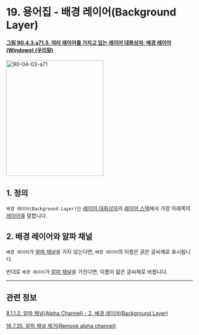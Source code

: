 # 19. 용어집 - 배경 레이어(Background Layer)

<a id="90-04-03-a71-05"></a>

#### [그림 90.4.3.a71.5. 여러 레이어를 가지고 있는 레이어 대화상자: 배경 레이어 (Windows) (우리말)](./90-04-0003-000-layers.md#90-04-03-a71-05)
<img width="262" height="312" alt="90-04-03-a71" src="https://github.com/user-attachments/assets/6b63db29-c819-4d5d-91a6-53d57c071aeb" />

## 1. 정의
`배경 레이어(Background Layer)`는 [레이어 대화상자](./15-02-01-00-layers_dialog.md)의 [레이어 스택](./19-glossaryx-layer_stack.md)에서 가장 아래쪽의 [레이어](./19-glossaryx-layer.md)를 말합니다.

## 2. 배경 레이어와 알파 채널
`배경 레이어`가 [알파 채널](./19-glossaryx-alpha_channel.md)을 가지 않는다면, `배경 레이어`의 이름은 굵은 글씨체로 표시됩니다.

반대로 `배경 레이어`가 [알파 채널](./19-glossaryx-alpha_channel.md)을 가진다면, 이름이 얇은 글씨체로 바뀝니다.

***

## 관련 정보

[8.1.1.2. 알파 채널(Alpha Channel) - 2. 배경 레이어(Background Layer)](./08-01-01-02-alpha_channel.md#08-01-01-02-s2)

[16.7.35. 알파 채널 제거(Remove alpha channel)](./16-07-35-remove_alpha_channel.md)